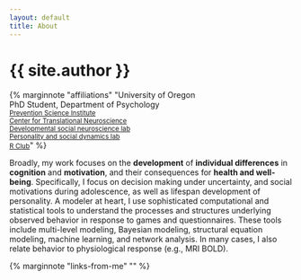 ```yaml
---
layout: default
title: About
---
```


# {{ site.author }} 

{% marginnote "affiliations" "University of Oregon<br />PhD Student, Department of Psychology<br /><small><a href='http://psi.uoregon.edu/'>Prevention Science Institute</a><br /><a href='http://ctn.uoregon.edu/'>Center for Translational Neuroscience</a><br /><a href='http://dsn.uoregon.edu/'>Developmental social neuroscience lab</a><br /><a href='http://psdlab.uoregon.edu/'>Personality and social dynamics lab</a><br /><a href='http://blogs.uoregon.edu/rclub/'>R Club</a></small>"  %}

Broadly, my work focuses on the **development** of **individual differences** in **cognition** and **motivation**, and their consequences for  **health and well-being**. Specifically, I focus on decision making under uncertainty, and social motivations during adolescence, as well as lifespan development of personality. A modeler at heart, I use sophisticated computational and statistical tools to understand the processes and structures underlying observed behavior in response to games and questionnaires. These tools include multi-level modeling, Bayesian modeling, structural equation modeling, machine learning, and network analysis. In many cases, I also relate behavior to physiological response (e.g., MRI BOLD).

{% marginnote "links-from-me" "" %}
	
